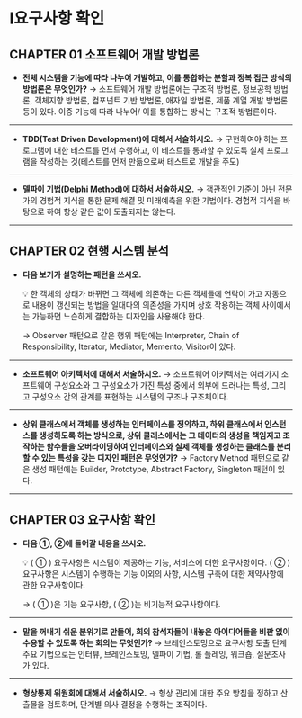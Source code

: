 # Ⅰ요구사항 확인

## CHAPTER 01 소프트웨어 개발 방법론

- **전체 시스템을 기능에 따라 나누어 개발하고, 이를 통합하는 분할과 정복 접근 방식의 방법론은 무엇인가?**
→ 소프트웨어 개발 방법론에는 구조적 방법론, 정보공학 방법론, 객체지향 방법론, 컴포넌트 기반 방법론, 애자일 방법론, 제품 계열 개발 방법론등이 있다.
이중 기능에 따라 나누어/ 이를 통합하는 방식는 구조적 방법론이다.

---

- **TDD(Test Driven Development)에 대해서 서술하시오.**
→ 구현하여야 하는 프로그램에 대한 테스트를 먼저 수행하고, 이 테스트를 통과할 수 있도록 실제 프로그램을 작성하는 것(테스트를 먼저 만듦으로써 테스트로 개발을 주도)

---

- **델파이 기법(Delphi Method)에 대하서 서술하시오.**
→ 객관적인 기준이 아닌 전문가의 경험적 지식을 통한 문제 해결 및 미래예측을 위한 기법이다.
경험적 지식을 바탕으로 하여 항상 같은 값이 도출되지는 않는다.

---

## CHAPTER 02 현행 시스템 분석

- **다음 보기가 설명하는 패턴을 쓰시오.**
    
    <aside>
    💡 한 객체의 상태가 바뀌면 그 객체에 의존하는 다른 객체들에 연락이 가고 자동으로 내용이 갱신되는 방법을 일대다의 의존성을 가지며 상호 작용하는 객체 사이에서는 가능하면 느슨하게 결합하는 디자인을 사용해야 한다.
    
    </aside>
    
    → Observer 패턴으로 같은 행위 패턴에는 Interpreter, Chain of Responsibility, Iterator, Mediator,  Memento, Visitor이 있다.
    

---

- **소프트웨어 아키텍처에 대해서 서술하시오.**
→ 소프트웨어 아키텍처는 여러가지 소프트웨어 구성요소와 그 구성요소가 가진 특성 중에서 외부에 드러나는 특성, 그리고 구성요소 간의 관계를 표현하는 시스템의 구조나 구조체이다.

---

- **상위 클래스에서 객체를 생성하는 인터페이스를 정의하고, 하위 클래스에서 인스턴스를 생성하도록 하는 방식으로, 상위 클래스에서는 그 데이터의 생성을 책임지고 조작하는 함수들을 오버라이딩하여 인터페이스와 실제 객체를 생성하는 클래스를 분리할 수 있는 특성을 갖는 디자인 패턴은 무엇인가?**
→ Factory Method 패턴으로 같은 생성 패턴에는 Builder, Prototype, Abstract Factory, Singleton 패턴이 있다.

---

## CHAPTER 03 요구사항 확인

- **다음 ①, ②에 들어갈 내용을 쓰시오.**
    
    <aside>
    💡 ( ① ) 요구사항은 시스템이 제공하는 기능, 서비스에 대한 요구사항이다.
    ( ② ) 요구사항은 시스템이 수행하는 기능 이외의 사항, 시스템 구축에 대한 제약사항에 관한 요구사항이다.
    
    </aside>
    
    → ( ① )은 기능 요구사항, ( ② )는 비기능적 요구사항이다.
    

---

- **말을 꺼내기 쉬운 분위기로 만들어, 회의 참석자들이 내놓은 아이디어들을 비판 없이 수용할 수 있도록 하는 회의는 무엇인가?**
→ 브레인스토밍으로 요구사항 도출 단계 주요 기법으로는 인터뷰, 브레인스토밍, 델파이 기법, 롤 플레잉, 워크숍, 설문조사가 있다.

---

- **형상통제 위원회에 대해서 서술하시오.**
→ 형상 관리에 대한 주요 방침을 정하고 산출물을 검토하며, 단계별 의사 결정을 수행하는 조직이다.
